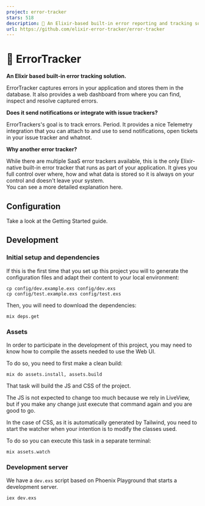 ```yaml
---
project: error-tracker
stars: 518
description: 🐛 An Elixir-based built-in error reporting and tracking solution
url: https://github.com/elixir-error-tracker/error-tracker
---
```


🐛 ErrorTracker
===============

**An Elixir based built-in error tracking solution.**

ErrorTracker captures errors in your application and stores them in the database. It also provides a web dashboard from where you can find, inspect and resolve captured errors.

**Does it send notifications or integrate with issue trackers?**

ErrorTrackers's goal is to track errors. Period. It provides a nice Telemetry integration that you can attach to and use to send notifications, open tickets in your issue tracker and whatnot.

**Why another error tracker?**

While there are multiple SaaS error trackers available, this is the only Elixir-native built-in error tracker that runs as part of your application. It gives you full control over where, how and what data is stored so it is always on your control and doesn't leave your system.  
You can see a more detailed explanation here.

Configuration
-------------

Take a look at the Getting Started guide.

Development
-----------

### Initial setup and dependencies

If this is the first time that you set up this project you will to generate the configuration files and adapt their content to your local environment:

```
cp config/dev.example.exs config/dev.exs
cp config/test.example.exs config/test.exs
```

Then, you will need to download the dependencies:

```
mix deps.get
```

### Assets

In order to participate in the development of this project, you may need to know how to compile the assets needed to use the Web UI.

To do so, you need to first make a clean build:

```
mix do assets.install, assets.build
```

That task will build the JS and CSS of the project.

The JS is not expected to change too much because we rely in LiveView, but if you make any change just execute that command again and you are good to go.

In the case of CSS, as it is automatically generated by Tailwind, you need to start the watcher when your intention is to modify the classes used.

To do so you can execute this task in a separate terminal:

```
mix assets.watch
```

### Development server

We have a `dev.exs` script based on Phoenix Playground that starts a development server.

```
iex dev.exs
```
